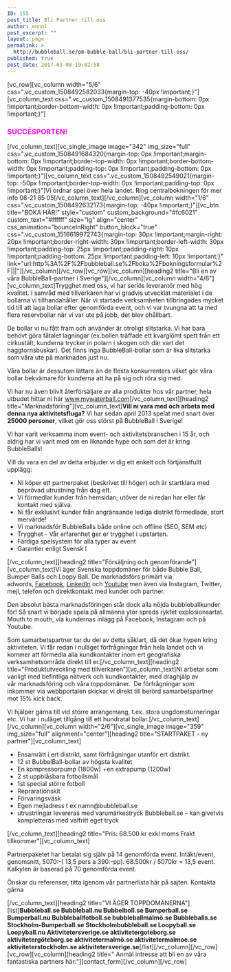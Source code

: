 ```yaml
---
ID: 155
post_title: Bli Partner till oss
author: ennol
post_excerpt: ""
layout: page
permalink: >
  http://bubbleball.se/om-bubble-ball/bli-partner-till-oss/
published: true
post_date: 2017-03-08 19:02:58
---
```

[vc_row][vc_column width="5/6" css=".vc_custom_1508492582033{margin-top: -40px !important;}"][vc_column_text css=".vc_custom_1508491377535{margin-bottom: 0px !important;border-bottom-width: 0px !important;padding-bottom: 0px !important;}"]
<h3><span style="color: #ff00ff;"><strong>SUCCÉSPORTEN!</strong></span></h3>
[/vc_column_text][vc_single_image image="342" img_size="full" css=".vc_custom_1508491684320{margin-top: 0px !important;margin-bottom: 0px !important;border-top-width: 0px !important;border-bottom-width: 0px !important;padding-top: 0px !important;padding-bottom: 0px !important;}"][vc_column_text css=".vc_custom_1508492549021{margin-top: -50px !important;border-top-width: 0px !important;padding-top: 0px !important;}"]Vi ordnar spel över hela landet. Ring centralbokningen för mer info 08-21 85 05[/vc_column_text][/vc_column][vc_column width="1/6" css=".vc_custom_1508492632173{margin-top: -40px !important;}"][vc_btn title="BOKA HÄR!" style="custom" custom_background="#fc6021" custom_text="#ffffff" size="lg" align="center" css_animation="bounceInRight" button_block="true" css=".vc_custom_1516619972743{margin-top: 30px !important;margin-right: 20px !important;border-right-width: 30px !important;border-left-width: 30px !important;padding-top: 25px !important;padding-right: 10px !important;padding-bottom: 25px !important;padding-left: 10px !important;}" link="url:http%3A%2F%2Fbubbleball.se%2Fboka%2Fbokningsformular%2F|||"][/vc_column][/vc_row][vc_row][vc_column][heading2 title="Bli en av våra BubbleBall-partner i Sverige"][/vc_column][vc_column width="4/6"][vc_column_text]Trygghet med oss, vi har seriös leverantör med hög kvalitet.
I samråd med tillverkaren har vi gradvis utvecklat materialet i de bollarna vi tillhandahåller. När vi startade verksamheten tillbringades mycket tid till att laga bollar efter genomförda event, och vi var tvungna att ta med flera reservbollar när vi var ute på jobb, det blev ohållbart.

De bollar vi nu fått fram och använder är otroligt slitstarka. Vi har bara behövt göra fåtalet lagningar (ex.bollen träffade ett kvarglömt spett från ett cirkustält, kunderna trycker in polarn i skogen och där vart det haggtornsbuskar). Det finns inga BubbleBall-bollar som är lika slitstarka som våra ute på marknaden just nu.

Våra bollar är dessutom lättare än de flesta konkurrenters vilket gör våra bollar bekvämare för kunderna att ha på sig och röra sig med.

Vi har nu även blivit återförsäljare av alla produkter hos vår partner, hela utbudet hittar ni här <a href="http://www.mywaterball.com/">www.mywaterball.com</a>[/vc_column_text][heading2 title="Marknadsföring"][vc_column_text]<strong>Vill ni vara med och arbeta med denna nya aktivitetsfluga?</strong>
Vi har sedan april 2013 spelat med snart över <strong>25000 personer</strong>, vilket gör oss störst på BubbleBall i Sverige!

Vi har varit verksamma inom event- och aktivitetsbranschen i 15 år, och aldrig har vi varit med om en liknande hype och som det är kring BubbleBalls!

Vill du vara en del av detta erbjuder vi dig ett enkelt och förtjänstfullt upplägg:
<ul>
 	<li>Ni köper ett partnerpaket (beskrivet till höger) och är startklara med beprövad utrustning från dag ett.</li>
 	<li>Vi förmedlar kunder från hemsidan; utöver de ni redan har eller får kontakt med själva.</li>
 	<li>Ni får exklusivt kunder från angränsande lediga distrikt förmedlade, stort mervärde!</li>
 	<li>Vi marknadsför BubbleBalls både online och offline (SEO, SEM etc)</li>
 	<li>Trygghet - Vår erfarenhet ger er trygghet i upstarten.</li>
 	<li>Färdiga spelsystem för alla typer av event</li>
 	<li>Garantier enligt Svensk l</li>
</ul>
[/vc_column_text][heading2 title="Försäljning och genomförande"][vc_column_text]Vi äger Svenska toppdomäner för både Bubble Ball, Bumper Balls och Loopy Ball. De marknadsförs primärt via adwords, <a href="https://www.facebook.com/bubbleball.se" target="_blank" rel="noopener">Facebook</a>, <a href="https://www.linkedin.com/company/bubbleball-se" target="_blank" rel="noopener">LinkedIn</a> och <a href="https://www.youtube.com/channel/UCqZTh9NQTc4S9JUjVGeELiw" target="_blank" rel="noopener">Youtube</a> men även via Instagram, Twitter, mejl, telefon och direktkontakt med kunder och partner.

Den absolut bästa marknadsföringen står dock alla nöjda bubbleballkunder för! Så snart vi började spela på allmänna ytor spreds ryktet explosionsartat. Mouth to mouth, via kundernas inlägg på Facebook, Instagram och på Youtube.

Som samarbetspartner tar du del av detta såklart, då det ökar hypen kring aktiviteten. Vi får redan i nuläget förfrågningar från hela landet och vi kommer att förmedla alla kundkontakter inom ert geografiska verksamhetsområde direkt till er.[/vc_column_text][heading2 title="Produktutveckling med tillverkaren"][vc_column_text]Ni arbetar som vanligt med befintliga nätverk och kundkontakter, med draghjälp av vår marknadsföring och våra toppdomäner.  De förfrågningar som inkommer via webbportalen skickar vi direkt till berörd samarbetspartner mot 15% kick back.

Vi hjälper gärna till vid större arrangemang, t.ex. stora ungdomsturneringar etc. Vi har i nuläget tillgång till ett hundratal bollar.[/vc_column_text][/vc_column][vc_column width="2/6"][vc_single_image image="359" img_size="full" alignment="center"][heading2 title="STARTPAKET - ny partner"][vc_column_text]
<ul>
 	<li>Ensamrätt i ert distrikt, samt förfrågningar utanför ert distrikt.</li>
 	<li>12 st BubbelBall-bollar av högsta kvalitet</li>
 	<li>En kompressorpump (1800w)
+en extrapump (1200w)</li>
 	<li>2 st uppblåsbara fotbollsmål</li>
 	<li>1st special större fotboll</li>
 	<li>Reprarationskit</li>
 	<li>Förvaringsväsk</li>
 	<li>Egen mejladress t ex namn@bubbleball.se</li>
 	<li>utrustningar levereras med varumärkestryck Bubbleball.se – kan givetvis kompletteras med valfritt eget tryck</li>
</ul>
[/vc_column_text][heading2 title="Pris: 68.500 kr exkl moms Frakt tillkommer"][vc_column_text]
<div id="block_container_87788395" class="block_container standard_text_block text_block">
<div id="block_87788395">
<div id="block_87788395_text_content" class="text_content">

Partnerpaketet har betalat sig själv på 14 genomförda event.
Intäkt/event, genomsnitt, 5070:-( 13,5 pers a 390:-pp). 68.500kr / 5070kr = 13,5 event.
Kalkylen är baserad på 70 genomförda event.

Önskar du referenser, titta igenom vår partnerlista här på sajten. Kontakta gärna

</div>
</div>
<div class="clearer"></div>
</div>
<div id="block_container_85388697" class="block_container h24_block_spacerblock"></div>
<div id="block_container_85387803" class="block_container standard_text_block text_block"></div>
[/vc_column_text][heading2 title="VI ÄGER TOPPDOMÄNERNA"][list]<strong>Bubbleball.se
Bubbleball.nu
Bubbelboll.se
Bumperball.se
Bumperball.nu
Bubbleballfotboll.se
bubbleballmalmö.se
Bubbleballs.se
Stockholm-Bumperball.se
Stockholmbubbleball.se
Loopyball.se
Loopyball.nu
Aktivitetersverige.se
aktivitetergoteborg.se
aktivitetergöteborg.se
aktivitetermalmö.se
aktivitetermalmoe.se
aktiviteterstockholm.se
aktivitetersverige.se</strong>[/list][/vc_column][/vc_row][vc_row][vc_column][heading2 title=" Anmäl intresse att bli en av våra fantastiska partners här:"][contact_form][/vc_column][/vc_row]